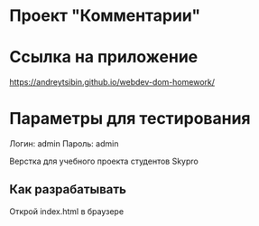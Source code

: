 # Проект "Комментарии"

# Ссылка на приложение
https://andreytsibin.github.io/webdev-dom-homework/

# Параметры для тестирования
Логин: admin
Пароль: admin

Верстка для учебного проекта студентов Skypro

## Как разрабатывать

Открой index.html в браузере
